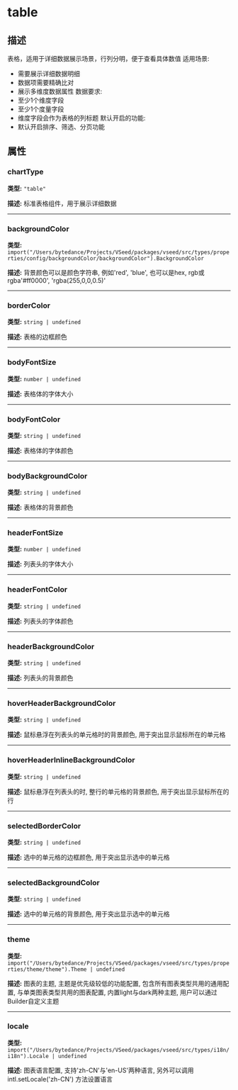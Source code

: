 # table
## 描述
表格，适用于详细数据展示场景，行列分明，便于查看具体数值
适用场景:
- 需要展示详细数据明细
- 数据项需要精确比对
- 展示多维度数据属性
数据要求:
- 至少1个维度字段
- 至少1个度量字段
- 维度字段会作为表格的列标题
默认开启的功能:
- 默认开启排序、筛选、分页功能


## 属性

### chartType

**类型:** `"table"`

**描述:**
标准表格组件，用于展示详细数据

---

### backgroundColor

**类型:** `import("/Users/bytedance/Projects/VSeed/packages/vseed/src/types/properties/config/backgroundColor/backgroundColor").BackgroundColor`

**描述:**
背景颜色可以是颜色字符串, 例如'red', 'blue', 也可以是hex, rgb或rgba'#ff0000', 'rgba(255,0,0,0.5)'

---

### borderColor

**类型:** `string | undefined`

**描述:**
表格的边框颜色

---

### bodyFontSize

**类型:** `number | undefined`

**描述:**
表格体的字体大小

---

### bodyFontColor

**类型:** `string | undefined`

**描述:**
表格体的字体颜色

---

### bodyBackgroundColor

**类型:** `string | undefined`

**描述:**
表格体的背景颜色

---

### headerFontSize

**类型:** `number | undefined`

**描述:**
列表头的字体大小

---

### headerFontColor

**类型:** `string | undefined`

**描述:**
列表头的字体颜色

---

### headerBackgroundColor

**类型:** `string | undefined`

**描述:**
列表头的背景颜色

---

### hoverHeaderBackgroundColor

**类型:** `string | undefined`

**描述:**
鼠标悬浮在列表头的单元格时的背景颜色, 用于突出显示鼠标所在的单元格

---

### hoverHeaderInlineBackgroundColor

**类型:** `string | undefined`

**描述:**
鼠标悬浮在列表头的时, 整行的单元格的背景颜色, 用于突出显示鼠标所在的行

---

### selectedBorderColor

**类型:** `string | undefined`

**描述:**
选中的单元格的边框颜色, 用于突出显示选中的单元格

---

### selectedBackgroundColor

**类型:** `string | undefined`

**描述:**
选中的单元格的背景颜色, 用于突出显示选中的单元格

---

### theme

**类型:** `import("/Users/bytedance/Projects/VSeed/packages/vseed/src/types/properties/theme/theme").Theme | undefined`

**描述:**
图表的主题, 主题是优先级较低的功能配置, 包含所有图表类型共用的通用配置, 与单类图表类型共用的图表配置, 内置light与dark两种主题, 用户可以通过Builder自定义主题

---

### locale

**类型:** `import("/Users/bytedance/Projects/VSeed/packages/vseed/src/types/i18n/i18n").Locale | undefined`

**描述:**
图表语言配置, 支持'zh-CN'与'en-US'两种语言, 另外可以调用 intl.setLocale('zh-CN') 方法设置语言